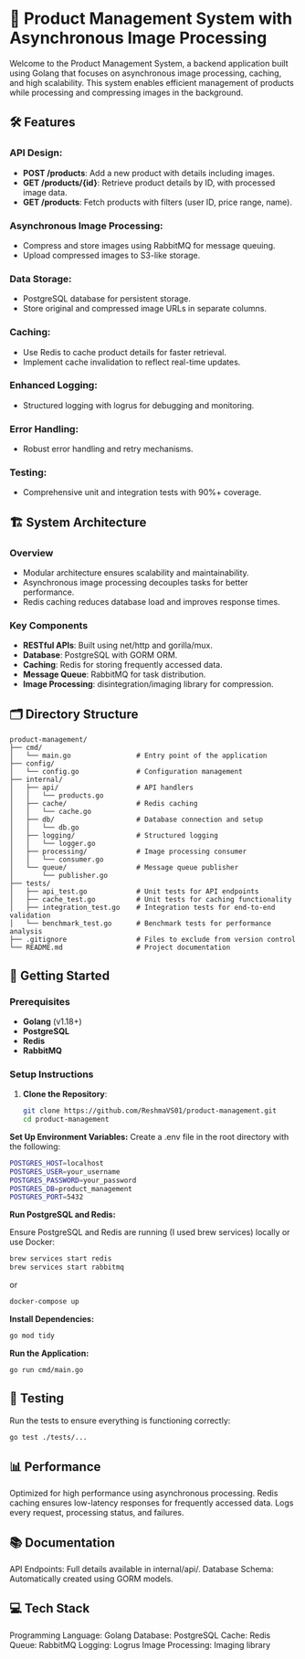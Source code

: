 # 🚀 Product Management System with Asynchronous Image Processing

Welcome to the Product Management System, a backend application built using Golang that focuses on asynchronous image processing, caching, and high scalability. This system enables efficient management of products while processing and compressing images in the background.

## 🛠 Features

### API Design:
- **POST /products**: Add a new product with details including images.
- **GET /products/{id}**: Retrieve product details by ID, with processed image data.
- **GET /products**: Fetch products with filters (user ID, price range, name).

### Asynchronous Image Processing:
- Compress and store images using RabbitMQ for message queuing.
- Upload compressed images to S3-like storage.

### Data Storage:
- PostgreSQL database for persistent storage.
- Store original and compressed image URLs in separate columns.

### Caching:
- Use Redis to cache product details for faster retrieval.
- Implement cache invalidation to reflect real-time updates.

### Enhanced Logging:
- Structured logging with logrus for debugging and monitoring.

### Error Handling:
- Robust error handling and retry mechanisms.

### Testing:
- Comprehensive unit and integration tests with 90%+ coverage.

## 🏗️ System Architecture

### Overview
- Modular architecture ensures scalability and maintainability.
- Asynchronous image processing decouples tasks for better performance.
- Redis caching reduces database load and improves response times.

### Key Components
- **RESTful APIs**: Built using net/http and gorilla/mux.
- **Database**: PostgreSQL with GORM ORM.
- **Caching**: Redis for storing frequently accessed data.
- **Message Queue**: RabbitMQ for task distribution.
- **Image Processing**: disintegration/imaging library for compression.

## 🗂️ Directory Structure

```text
product-management/
├── cmd/
│   └── main.go                # Entry point of the application
├── config/
│   └── config.go              # Configuration management
├── internal/
│   ├── api/                   # API handlers
│   │   └── products.go
│   ├── cache/                 # Redis caching
│   │   └── cache.go
│   ├── db/                    # Database connection and setup
│   │   └── db.go
│   ├── logging/               # Structured logging
│   │   └── logger.go
│   ├── processing/            # Image processing consumer
│   │   └── consumer.go
│   └── queue/                 # Message queue publisher
│       └── publisher.go
├── tests/
│   ├── api_test.go            # Unit tests for API endpoints
│   ├── cache_test.go          # Unit tests for caching functionality
│   ├── integration_test.go    # Integration tests for end-to-end validation
│   └── benchmark_test.go      # Benchmark tests for performance analysis
├── .gitignore                 # Files to exclude from version control
└── README.md                  # Project documentation
```
## 🚀 Getting Started

### Prerequisites
- **Golang** (v1.18+)
- **PostgreSQL**
- **Redis**
- **RabbitMQ**

### Setup Instructions

1. **Clone the Repository**:

   ```bash
   git clone https://github.com/ReshmaVS01/product-management.git
   cd product-management
   ```
**Set Up Environment Variables:**
Create a .env file in the root directory with the following:

 ```bash
POSTGRES_HOST=localhost
POSTGRES_USER=your_username
POSTGRES_PASSWORD=your_password
POSTGRES_DB=product_management
POSTGRES_PORT=5432
```

**Run PostgreSQL and Redis:**

Ensure PostgreSQL and Redis are running (I used brew services) locally or use Docker:
 ```bash
brew services start redis
brew services start rabbitmq
```
or
 ```bash
docker-compose up
```
**Install Dependencies:**
 ```bash
go mod tidy
```

**Run the Application:**
 ```bash
go run cmd/main.go
```

## 🧪 Testing
Run the tests to ensure everything is functioning correctly:

 ```bash
go test ./tests/...
```

## 📊 Performance
Optimized for high performance using asynchronous processing.
Redis caching ensures low-latency responses for frequently accessed data.
Logs every request, processing status, and failures.

## 📚 Documentation
API Endpoints:
Full details available in internal/api/.
Database Schema:
Automatically created using GORM models.

## 💻 Tech Stack
Programming Language: Golang
Database: PostgreSQL
Cache: Redis
Queue: RabbitMQ
Logging: Logrus
Image Processing: Imaging library


